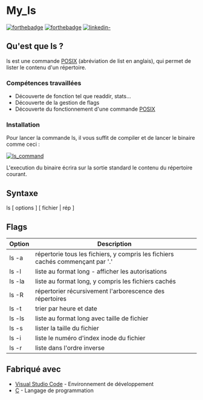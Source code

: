 # My_ls

[![forthebadge](http://forthebadge.com/images/badges/built-with-love.svg)](https://github.com/Gaetandrt)  [![forthebadge](https://forthebadge.com/images/badges/made-with-c.svg)](https://fr.wikipedia.org/wiki/C_(langage))  [![linkedin-](https://user-images.githubusercontent.com/91087072/175767199-5ecadc72-20a2-42dc-a24f-3a601bba5ddb.svg)](https://www.linkedin.com/in/gaetan-darrort/)

## Qu'est que ls ?

ls est une commande [POSIX](https://fr.wikipedia.org/wiki/POSIX) (abréviation de list en anglais), qui permet de lister le contenu d'un répertoire.

### Compétences travaillées

- Découverte de fonction tel que readdir, stats...
- Découverte de la gestion de flags
- Découverte du fonctionnement d'une commande [POSIX](https://fr.wikipedia.org/wiki/POSIX)

### Installation

Pour lancer la commande ls, il vous suffit de compiler et de lancer le binaire comme ceci :

[![ls_command](https://user-images.githubusercontent.com/91087072/175772481-e808e3e6-7448-46e6-a4f4-a2e706f4630d.png)](https://user-images.githubusercontent.com/91087072/175772481-e808e3e6-7448-46e6-a4f4-a2e706f4630d.png)

L'execution du binaire écrira sur la sortie standard le contenu du répertoire courant.

## Syntaxe

ls [ options ] [ fichier | rép ]

## Flags

|Option|Description|
|--|--|
|ls -a|répertorie tous les fichiers, y compris les fichiers cachés commençant par '.'|
|ls -l|liste au format long - afficher les autorisations|
|ls -la|liste au format long, y compris les fichiers cachés|
|ls -R|répertorier récursivement l'arborescence des répertoires|
|ls -t|trier par heure et date|
|ls -ls|liste au format long avec taille de fichier|
|ls -s|lister la taille du fichier|
|ls -i|liste le numéro d'index inode du fichier|
|ls -r|liste dans l'ordre inverse|

## Fabriqué avec

* [Visual Studio Code](https://code.visualstudio.com/) - Environnement de développement
* [C](https://fr.wikipedia.org/wiki/C_(langage)) - Langage de programmation